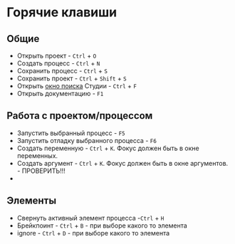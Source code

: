 # Горячие клавиши

## Общие

* Открыть проект - `Ctrl` + `O`
* Создать процесс - `Ctrl` + `N`
* Сохранить процесс - `Ctrl` + `S`
* Сохранить проект - `Ctrl` + `Shift` + `S`
* Открыть [окно поиска](https://docs.primo-rpa.ru/primo-rpa/primo-studio/projects/search) Студии - `Ctrl` + `F`
* Открыть документацию - `F1` 


## Работа с проектом/процессом
* Запустить выбранный процесс - `F5`
* Запустить отладку выбранного процесса - `F6`
* Создать переменную - `Ctrl` + `K`. Фокус должен быть в окне переменных.
* Создать аргумент - `Ctrl` + `K`. Фокус должен быть в окне аргументов. - ПРОВЕРИТЬ!!!
* 

## Элементы

* Cвернуть активный элемент процесса -`Ctrl` + `H`
* Брейкпоинт - `Ctrl` + `B` - при выборе какого то элемента
* ignore - `Ctrl` + `D` - при выборе какого то элемента

